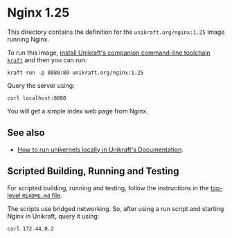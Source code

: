 # Nginx 1.25

This directory contains the definition for the `unikraft.org/nginx:1.25` image running Nginx.

To run this image, [install Unikraft's companion command-line toolchain `kraft`](https://unikraft.org/docs/cli) and then you can run:

```console
kraft run -p 8080:80 unikraft.org/nginx:1.25
```

Query the server using:

```console
curl localhost:8080
```

You will get a simple index web page from Nginx.

## See also

- [How to run unikernels locally in Unikraft's Documentation](https://unikraft.org/docs/cli/running).

## Scripted Building, Running and Testing

For scripted building, running and testing, follow the instructions in the [top-level `README.md` file](../../../README.md).

The scripts use bridged networking.
So, after using a run script and starting Nginx in Unikraft, query it using:

```console
curl 172.44.0.2
```
